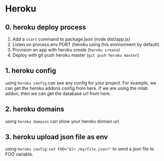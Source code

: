 # Heroku

## 0. heroku deploy process

1. Add a `start` command to package.json (node dist/app.js)
2. Listen on process.env.PORT (heroku using this environment by default)
3. Provision an app with heroku create (`heroku create`)
4. Deploy with git push heroku master (`git push heroku master`)

## 1. heroku config

using `heroku config` can see any config for your project. For example, we can get the heroku addons config from here. If we are using the mlab addon, then we can get the database url from here.

## 2. heroku domains

using `heroku domains` can show your heroku domain url.

## 3. heroku upload json file as env

using `heroku config:set FOO="$(< /my/file.json)"` to send a json file to FOO variable.